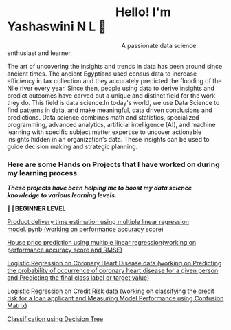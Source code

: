 # &emsp;&emsp;&emsp;&emsp;&emsp;&emsp;&emsp;&emsp;&emsp;Hello! I'm Yashaswini N L 👋    
&emsp;&emsp;&emsp;&emsp;&emsp;&emsp;&emsp;&emsp;&emsp;&emsp;&emsp;&emsp;&emsp;&emsp;&emsp;&emsp;&emsp;&emsp;&emsp;A passionate data science enthusiast and learner.

The art of uncovering the insights and trends in data has been around since ancient times. The ancient Egyptians used census data to increase efficiency in tax collection and they accurately predicted the flooding of the Nile river every year. Since then, people using data to derive insights and predict outcomes have carved out a unique and distinct field for the work they do. This field is data science.In today's world, we use Data Science to find patterns in data, and make meaningful, data driven conclusions and predictions.
Data science combines math and statistics, specialized programming, advanced analytics, artificial intelligence (AI), and machine learning with specific subject matter expertise to uncover actionable insights hidden in an organization’s data. These insights can be used to guide decision making and strategic planning.



### Here are some Hands on Projects that I have worked on during my learning process. ###
***These projects have been helping me to boost my data science knowledge to various learning levels.***

:raising_hand_woman:**BEGINNER LEVEL**


[Product delivery time estimation using multiple linear regression model.ipynb (working on performance accuracy score)](https://github.com/Yashaswininl/yashaswininl/blob/main/Product%20delivery%20time%20estimation%20using%20multiple%20linear%20regression%20model.ipynb)

[House price prediction using multiple linear regression(working on performance accuracy score and RMSE)](https://github.com/Yashaswininl/yashaswininl/blob/main/Predict%20the%20price%20of%20a%20house..ipynb)

[Logistic Regression on Coronary Heart Disease data (working on Predicting the probability of occurrence of coronary heart disease for a given person and Predicting the final class label or target value)](https://github.com/Yashaswininl/yashaswininl/blob/main/Logistic%20Regression%20on%20Coronary%20Heart%20Disease%20data.ipynb)

[Logistic Regression on Credit Risk data (working on classifying the credit risk for a loan applicant and Measuring Model Performance using Confusion Matrix)](https://github.com/Yashaswininl/yashaswininl/blob/main/Logistic%20Regression%20on%20Credit%20Risk%20data.ipynb)

[Classification using Decision Tree](https://github.com/Yashaswininl/yashaswininl/blob/main/decision%20tree%20on%20credit%20risk%20data.ipynb)
